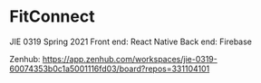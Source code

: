 # FitConnect
JIE 0319 Spring 2021
Front end: React Native
Back end: Firebase

Zenhub: https://app.zenhub.com/workspaces/jie-0319-60074353b0c1a5001116fd03/board?repos=331104101
